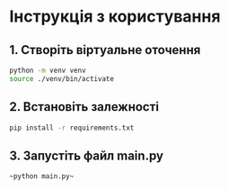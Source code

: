 # Інструкція з користування

## 1. Створіть віртуальне оточення

```bash
python -m venv venv
source ./venv/bin/activate
```

## 2. Встановіть залежності

```bash
pip install -r requirements.txt
```

## 3. Запустіть файл main.py

```bash
~python main.py~
 
 
